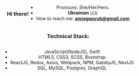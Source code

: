 <div style="display:flex;text-align:center; flex-wrap:wrap; justify-content:center; align-items:center">

### Hi there!


- Pronouns: She/Her/Hers.
- **Ukrainian** 🇺🇦
- How to reach me: <b> annagapyuk@gmail.com </b>


 
### Technical Stack: 

- JavaScript(NodeJS), Swift
- HTML5, CSS3, SCSS, Bootstrap
- ReactJS, Redux, Axios, Webpack, NPM, GatsbyJS, NextJS
- SQL, MySQL, Postgres, GraphQL

